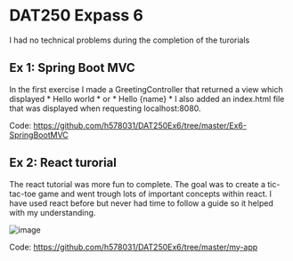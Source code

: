 # DAT250 Expass 6

I had no technical problems during the completion of the turorials

## Ex 1: Spring Boot MVC

In the first exercise I made a GreetingController that returned a view which displayed * Hello world * or * Hello {name} * 
I also added an index.html file that was displayed when requesting localhost:8080.

Code: https://github.com/h578031/DAT250Ex6/tree/master/Ex6-SpringBootMVC


## Ex 2: React turorial

The react tutorial was more fun to complete. The goal was to create a tic-tac-toe game and went trough lots of important concepts within react.
I have used react before but never had time to follow a guide so it helped with my understanding.   

![image](https://user-images.githubusercontent.com/42749439/136700544-54f3afd0-c620-4a01-9c5e-6f8a7525b542.png)

Code: https://github.com/h578031/DAT250Ex6/tree/master/my-app
